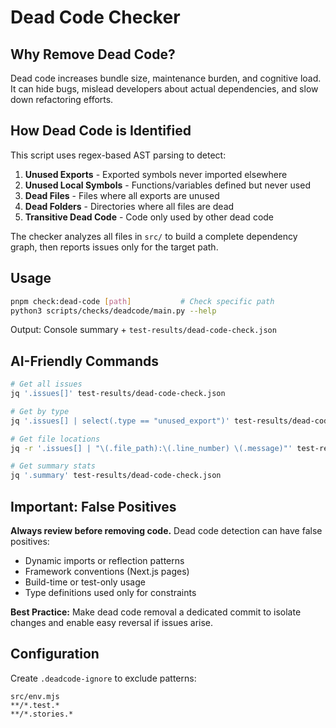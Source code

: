 # Dead Code Checker

## Why Remove Dead Code?

Dead code increases bundle size, maintenance burden, and cognitive load. It can hide bugs, mislead developers about actual dependencies, and slow down refactoring efforts.

## How Dead Code is Identified

This script uses regex-based AST parsing to detect:

1. **Unused Exports** - Exported symbols never imported elsewhere
2. **Unused Local Symbols** - Functions/variables defined but never used 
3. **Dead Files** - Files where all exports are unused
4. **Dead Folders** - Directories where all files are dead
5. **Transitive Dead Code** - Code only used by other dead code

The checker analyzes all files in `src/` to build a complete dependency graph, then reports issues only for the target path.

## Usage

```bash
pnpm check:dead-code [path]           # Check specific path
python3 scripts/checks/deadcode/main.py --help
```

Output: Console summary + `test-results/dead-code-check.json`

## AI-Friendly Commands

```bash
# Get all issues
jq '.issues[]' test-results/dead-code-check.json

# Get by type  
jq '.issues[] | select(.type == "unused_export")' test-results/dead-code-check.json

# Get file locations
jq -r '.issues[] | "\(.file_path):\(.line_number) \(.message)"' test-results/dead-code-check.json

# Get summary stats
jq '.summary' test-results/dead-code-check.json
```

## Important: False Positives

**Always review before removing code.** Dead code detection can have false positives:
- Dynamic imports or reflection patterns
- Framework conventions (Next.js pages)
- Build-time or test-only usage
- Type definitions used only for constraints

**Best Practice:** Make dead code removal a dedicated commit to isolate changes and enable easy reversal if issues arise.

## Configuration

Create `.deadcode-ignore` to exclude patterns:
```
src/env.mjs
**/*.test.*
**/*.stories.*
```